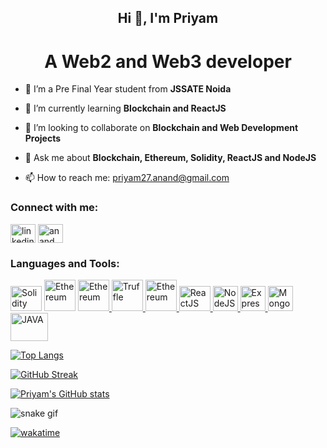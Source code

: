 <h2 align="center">Hi 👋, I'm Priyam</h2>
<h1 align="center">A Web2 and Web3 developer</h1>

- 🔭 I’m a Pre Final Year student from **JSSATE Noida**

- 🌱 I’m currently learning **Blockchain and ReactJS**

- 👯 I’m looking to collaborate on **Blockchain and Web Development Projects**

- 💬 Ask me about **Blockchain, Ethereum, Solidity, ReactJS and NodeJS**

- 📫 How to reach me: priyam27.anand@gmail.com

<h3 align="left">Connect with me:</h3>

<p align="left">

<a href="https://www.linkedin.com/in/priyam27/" target="blank"><img align="center" src="https://cdn.jsdelivr.net/npm/simple-icons@3.0.1/icons/linkedin.svg" alt="linkedin" height="30" width="40" /></a> <a href="https://www.instagram.com/anand.priyam/" target="blank"><img align="center" src="https://cdn.jsdelivr.net/npm/simple-icons@3.0.1/icons/instagram.svg" alt="anand.priyam" height="30" width="40" /></a>

</p>

<h3 align="left">Languages and Tools:</h3>
<p align="left"> 

<a href="https://soliditylang.org/" target="_blank"><img src="https://icons-for-free.com/iconfiles/png/512/vscode+icons+type+light+solidity-1324451369192236256.png" alt="Solidity" width="50" height="40"></img></a> <a href="https://ethereum.org/en/" target="_blank"><img src="https://static.vecteezy.com/system/resources/previews/002/463/890/original/ethereum-logo-color-crypto-currency-symbol-isolated-vector.jpg" alt="Ethereum" width="50" height="50"></img></a> <a href="https://web3js.readthedocs.io/en/v1.5.2/" target="_blank"><img src="https://miro.medium.com/max/1400/1*2GHi9FwnyA5UTJpcxPSG7A.jpeg" alt="Ethereum" width="50" height="50"></img> </a> <a href="https://trufflesuite.com/" target="_blank"><img src="https://www.mobycrypt.com/wp-content/uploads/2020/01/truffle.png" alt="Truffle" width="50" height="50"></img> </a> <a href="https://infura.io/" target="_blank"><img src="https://gitcoin.co/dynamic/kudos/7363/infura" alt="Ethereum" width="50" height="50"></img> </a> <a href="https://reactjs.org/" target="_blank"><img src="https://upload.wikimedia.org/wikipedia/commons/thumb/a/a7/React-icon.svg/1280px-React-icon.svg.png" alt="ReactJS" width="50" height="40"></img> </a> <a href="https://nodejs.org/en/" target="_blank"><img src="https://nodejs.org/static/images/logos/nodejs-new-pantone-white.svg" alt="NodeJS" width="40" height="40"> </img> </a> <a href="https://expressjs.com/" target="_blank"><img src="https://expressjs.com/images/favicon.png" alt="Express" width="40" height="40"></img> </a> <a href="https://www.mongodb.com/3" target="_blank"><img src="https://cdn.iconscout.com/icon/free/png-256/mongodb-3-1175138.png" alt="MongoDB" width="40" height="40"></img> </a> <a href="https://www.java.com/en/" target="_blank"> <img src="https://1000logos.net/wp-content/uploads/2020/09/Java-Logo.png" alt="JAVA" width="60" height="45"/> </a> 
</p>

[![Top Langs](https://github-readme-stats.vercel.app/api/top-langs/?username=priyam-anand&layout=compact&theme=radical)](https://github.com/priyam-anand)

[![GitHub Streak](https://github-readme-streak-stats.herokuapp.com?user=priyam-anand&theme=dark&date_format=M%20j%5B%2C%20Y%5D&ring=D83A7C&background=141321)](https://git.io/streak-stats)

[![Priyam's GitHub stats](https://github-readme-stats.vercel.app/api?username=priyam-anand&show_icons=true&theme=radical)](https://github.com/priyam-anand)

![snake gif](https://github.com/priyam-anand/priyam-anand/blob/output/github-contribution-grid-snake.svg)

[![wakatime](https://wakatime.com/badge/user/d9fa7fe2-bcb6-4ea5-a639-262f0b5ee832.svg)](https://wakatime.com/@d9fa7fe2-bcb6-4ea5-a639-262f0b5ee832)

